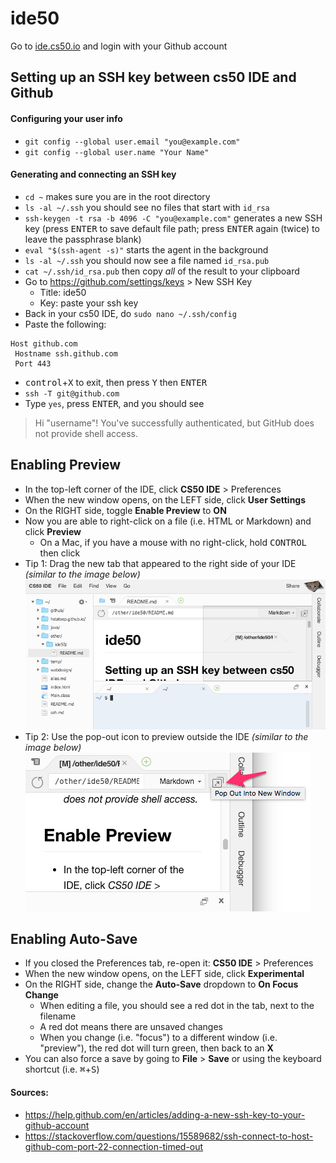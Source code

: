 # ide50

Go to [ide.cs50.io](https://ide.cs50.io/) and login with your Github account

## Setting up an SSH key between cs50 IDE and Github

#### Configuring your user info
* `git config --global user.email "you@example.com"`
* `git config --global user.name "Your Name"`

#### Generating and connecting an SSH key
* `cd ~` makes sure you are in the root directory
* `ls -al ~/.ssh` you should see no files that start with `id_rsa`
* `ssh-keygen -t rsa -b 4096 -C "you@example.com"` generates a new SSH key (press <kbd>ENTER</kbd> to save default file path; press <kbd>ENTER</kbd> again (twice) to leave the passphrase blank)
* `eval "$(ssh-agent -s)"` starts the agent in the background
* `ls -al ~/.ssh` you should now see a file named `id_rsa.pub`
* `cat ~/.ssh/id_rsa.pub` then copy _all_ of the result to your clipboard
* Go to https://github.com/settings/keys > New SSH Key
  * Title: ide50
  * Key: paste your ssh key
* Back in your cs50 IDE, do `sudo nano ~/.ssh/config`
* Paste the following:
```
Host github.com
 Hostname ssh.github.com
 Port 443
```
* <kbd>control</kbd>+<kbd>X</kbd> to exit, then press <kbd>Y</kbd> then <kbd>ENTER</kbd>
* `ssh -T git@github.com`
* Type `yes`, press <kbd>ENTER</kbd>, and you should see
> Hi "username"! You've successfully authenticated, but GitHub does not provide shell access.

## Enabling Preview
* In the top-left corner of the IDE, click **CS50 IDE** > Preferences
* When the new window opens, on the LEFT side, click **User Settings**
* On the RIGHT side, toggle **Enable Preview** to **ON**
* Now you are able to right-click on a file (i.e. HTML or Markdown) and click **Preview**
  * On a Mac, if you have a mouse with no right-click, hold <kbd>CONTROL</kbd> then click
* Tip 1: Drag the new tab that appeared to the right side of your IDE _(similar to the image below)_
![](preview-in.png)
* Tip 2: Use the pop-out icon to preview outside the IDE _(similar to the image below)_
![](preview-out.png)

## Enabling Auto-Save
* If you closed the Preferences tab, re-open it: **CS50 IDE** > Preferences
* When the new window opens, on the LEFT side, click **Experimental**
* On the RIGHT side, change the **Auto-Save** dropdown to **On Focus Change**
  * When editing a file, you should see a red dot in the tab, next to the filename
  * A red dot means there are unsaved changes
  * When you change (i.e. "focus") to a different window (i.e. "preview"), the red dot will turn green, then back to an **X**
* You can also force a save by going to **File** > **Save** or using the keyboard shortcut (i.e. <kbd>⌘</kbd>+<kbd>S</kbd>)

#### Sources:
* https://help.github.com/en/articles/adding-a-new-ssh-key-to-your-github-account
* https://stackoverflow.com/questions/15589682/ssh-connect-to-host-github-com-port-22-connection-timed-out